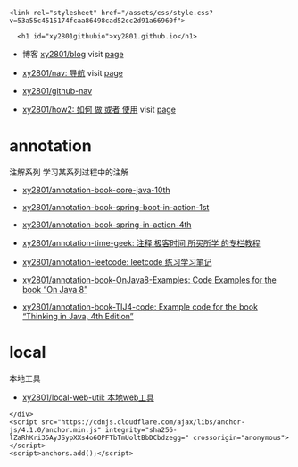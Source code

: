 <!DOCTYPE html>
<html lang="en-US">
  <head>
    <meta charset="UTF-8">
    <meta http-equiv="X-UA-Compatible" content="IE=edge">
    <meta name="viewport" content="width=device-width, initial-scale=1">

<!-- Begin Jekyll SEO tag v2.5.0 -->
<title>xy2801.github.io</title>
<meta name="generator" content="Jekyll v3.8.5" />
<meta property="og:title" content="xy2801.github.io" />
<meta property="og:locale" content="en_US" />
<link rel="canonical" href="https://xy2801.com/" />
<meta property="og:url" content="https://xy2801.com/" />
<meta property="og:site_name" content="xy2801.github.io" />
<script type="application/ld+json">
{"@type":"WebSite","headline":"xy2801.github.io","url":"https://xy2801.com/","name":"xy2801.github.io","@context":"http://schema.org"}</script>
<!-- End Jekyll SEO tag -->

    <link rel="stylesheet" href="/assets/css/style.css?v=53a55c4515174fcaa86498cad52cc2d91a66960f">
  </head>
  <body>
    <div class="container-lg px-3 my-5 markdown-body">
      

      <h1 id="xy2801githubio">xy2801.github.io</h1>

<ul>
  <li>
    <p>博客 <a href="https://github.com/xy2801/blog">xy2801/blog</a> 
visit <a href="https://xy2801.github.io/blog/">page</a></p>
  </li>
  <li>
    <p><a href="https://github.com/xy2801/nav">xy2801/nav: 导航</a>
visit <a href="https://xy2801.github.io/nav/">page</a></p>
  </li>
  <li>
    <p><a href="https://github.com/xy2801/github-nav">xy2801/github-nav</a></p>
  </li>
  <li>
    <p><a href="https://github.com/xy2801/how2">xy2801/how2: 如何 做 或者 使用</a>
visit <a href="https://xy2801.github.io/how2/">page</a></p>
  </li>
</ul>

<h1 id="annotation">annotation</h1>

<p>注解系列 学习某系列过程中的注解</p>

<ul>
  <li>
    <p><a href="https://github.com/xy2801/annotation-book-core-java-10th">xy2801/annotation-book-core-java-10th</a></p>
  </li>
  <li>
    <p><a href="https://github.com/xy2801/annotation-book-spring-boot-in-action-1st">xy2801/annotation-book-spring-boot-in-action-1st</a></p>
  </li>
  <li>
    <p><a href="https://github.com/xy2801/annotation-book-spring-in-action-4th">xy2801/annotation-book-spring-in-action-4th</a></p>
  </li>
  <li>
    <p><a href="https://github.com/xy2801/annotation-time-geek">xy2801/annotation-time-geek: 注释 极客时间 所买所学 的专栏教程</a></p>
  </li>
  <li>
    <p><a href="https://github.com/xy2801/annotation-leetcode">xy2801/annotation-leetcode: leetcode 练习学习笔记</a></p>
  </li>
  <li>
    <p><a href="https://github.com/xy2801/annotation-book-OnJava8-Examples">xy2801/annotation-book-OnJava8-Examples: Code Examples for the book “On Java 8”</a></p>
  </li>
  <li>
    <p><a href="https://github.com/xy2801/annotation-book-TIJ4-code">xy2801/annotation-book-TIJ4-code: Example code for the book “Thinking in Java, 4th Edition”</a></p>
  </li>
</ul>

<h1 id="local">local</h1>

<p>本地工具</p>

<ul>
  <li><a href="https://github.com/xy2801/local-web-util">xy2801/local-web-util: 本地web工具</a></li>
</ul>



      
    </div>
    <script src="https://cdnjs.cloudflare.com/ajax/libs/anchor-js/4.1.0/anchor.min.js" integrity="sha256-lZaRhKri35AyJSypXXs4o6OPFTbTmUoltBbDCbdzegg=" crossorigin="anonymous"></script>
    <script>anchors.add();</script>
    
  </body>
</html>
